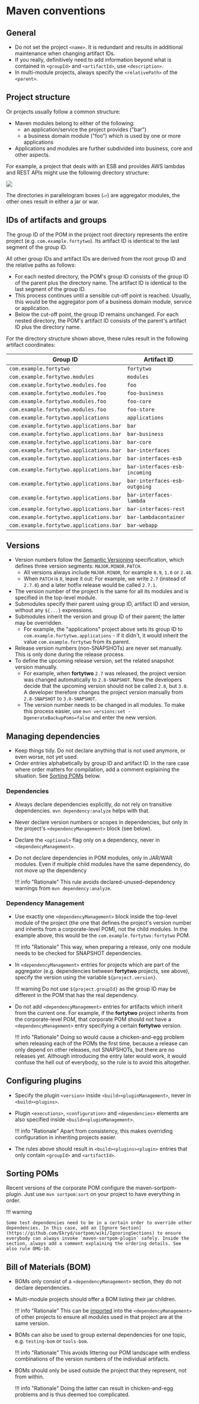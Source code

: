# Maven conventions

## General

* Do not set the project `<name>`. It is redundant and results in additional maintenance when changing artifact IDs.
* If you really, definitively need to add information beyond what is contained in `<groupId>` and `<artifactId>`, use `<description>`.
* In multi-module projects, always specify the `<relativePath>` of the `<parent>`.

## Project structure

Or projects usually follow a common structure:

* Maven modules belong to either of the following:
    * an application/service the project provides ("bar")
    * a business domain module ("foo") which is used by one or more applications
* Applications and modules are further subdivided into business, core and other aspects.

For example, a project that deals with an ESB and provides AWS lambdas and REST APIs might use the following directory structure:

<!-- TODO replace with plugin mentioned at https://github.com/squidfunk/mkdocs-material/discussions/3539 --> 
![](https://kroki.io/blockdiag/svg/eNqFUstugzAQvPMViF7dSknTqlJEfySqkG0MWHW8yDbKocq_1w-MgZBkD2DvzA7LzhIB9LfmuM3_stxGzRo8CFPpDvcsL_NGwIV2WJk3w9SZS2xAeaKEmlUXXpvOsnbv-5TsGG87Y7P7w0KyVTD0FQUByoLFS-Oj8BzdYzmpHb5SbhLbfWY-S7BmNVcngQkTZVGg3LdaUq6oYCj3IuXu48ezz1APgulT4KSf4bIfTKA0AE_gigyaS6b1-NF4TQQKio2gOyZAm4T4c4Bw3wtOseEgH_ZGsHoCP-7NETZ7816Mlkcil9biBlMWtVIiDnmziy09F0yT05Oye6UuuKRgF669AWAwLayBa3Z72lIW-ExqvEgpps2qOjwDl4I02M40rP2FEWveYhXz1--4Z2jh7HG-go5lN2J8TbahaX9QWpjjWn6u6u7WrshR432mGF1HK1tD19YWVxLHi6Z5ToqzEse0BYuPrcaCxpncKw905Md8zK7_WHVhpw==)
<!--
blockdiag {
    default_shape = flowchart.terminator
    node_width = 132
    node_height = 24
    default_group_color = "#ffffff"
    span_width = 48
    span_height = 16

    basedir[label="", shape=circle, width=15]
    modules[shape=flowchart.input]
    foo[shape=flowchart.input]
    foo_business[label=business]
    foo_core[label=core]
    foo_store[label=store]
    applications[shape=flowchart.input]
    bar[shape=flowchart.input]
    bar_business[label=business]
    bar_core[label=core]
    group {
        bar_interfaces[label=interfaces, shape=flowchart.input]
        group {
            esb[shape=flowchart.input]
            group {
                incoming
                outgoing
            }
        }
        group {
            lambda
            rest
        }
    }
    lambdacontainer
    webapp

    basedir -> modules, applications;
    modules -> foo -> foo_business, foo_core, foo_store;
    basedir -> applications -> bar;
    bar -> bar_business, bar_core, bar_interfaces

    esb -> incoming, outgoing;
    bar_interfaces -> esb;
    bar -> lambdacontainer, webapp;
    bar_interfaces -> lambda, rest;
}
-->

The directories in parallelogram boxes (▱) are aggregator modules, the other ones result in either a jar or war.

## IDs of artifacts and groups

The group ID of the POM in the project root directory represents the entire project (e.g. `com.example.fortytwo`). Its artifact ID is identical to the last segment of the group ID.

All other group IDs and artifact IDs are derived from the root group ID and the relative paths as follows:

* For each nested directory, the POM's group ID consists of the group ID of the parent plus the directory name. The artifact ID is identical to the last segment of the group ID.
* This process continues until a sensible cut-off point is reached. Usually, this would be the aggregator pom of a business domain module, service or application.
* Below the cut-off point, the group ID remains unchanged. For each nested directory, the POM's artifact ID consists of the parent's artifact ID plus the directory name.

For the directory structure shown above, these rules result in the following artifact coordinates:

| Group ID                                | Artifact ID                   |
|-----------------------------------------|-------------------------------|
| `com.example.fortytwo`                  | `fortytwo`                    |
| `com.example.fortytwo.modules`          | `modules`                     |
| `com.example.fortytwo.modules.foo`      | `foo`                         |
| `com.example.fortytwo.modules.foo`      | `foo-business`                |
| `com.example.fortytwo.modules.foo`      | `foo-core`                    |
| `com.example.fortytwo.modules.foo`      | `foo-store`                   |
| `com.example.fortytwo.applications`     | `applications`                |
| `com.example.fortytwo.applications.bar` | `bar`                         |
| `com.example.fortytwo.applications.bar` | `bar-business`                |
| `com.example.fortytwo.applications.bar` | `bar-core`                    |
| `com.example.fortytwo.applications.bar` | `bar-interfaces`              |
| `com.example.fortytwo.applications.bar` | `bar-interfaces-esb`          |
| `com.example.fortytwo.applications.bar` | `bar-interfaces-esb-incoming` |
| `com.example.fortytwo.applications.bar` | `bar-interfaces-esb-outgoing` |
| `com.example.fortytwo.applications.bar` | `bar-interfaces-lambda`       |
| `com.example.fortytwo.applications.bar` | `bar-interfaces-rest`         |
| `com.example.fortytwo.applications.bar` | `bar-lambdacontainer`         |
| `com.example.fortytwo.applications.bar` | `bar-webapp`                  |

## Versions

* Version numbers follow the [Semantic Versioning](http://semver.org/) specification, which defines three version segments: `MAJOR.MINOR.PATCH`.
    * All versions always include `MAJOR.MINOR`, for example `0.9`, `1.0` or `2.48`.
    * When `PATCH` is `0`, leave it out: For example, we write `2.7` (instead of `2.7.0`) and a later hotfix release would be called `2.7.1`.
* The version number of the project is the same for all its modules and is specified in the top-level module.
* Submodules specify their parent using group ID, artifact ID and version, without any `${...}` expressions.
* Submodules inherit the version and group ID of their parent; the latter may be overridden.
    * For example, the "applications" project above sets its group ID to `com.example.fortytwo.applications` - if it didn't, it would inherit the value `com.example.fortytwo` from its parent.
* Release version numbers (non-SNAPSHOTs) are never set manually. This is only done during the release process.
* To define the upcoming release version, set the related snapshot version manually.
    * For example, when **fortytwo** `2.7` was released, the project version was changed automatically to `2.8-SNAPSHOT`. Now the developers decide that the upcoming version should not be called `2.8`, but `3.0`. A developer therefore changes the project version manually from `2.8-SNAPSHOT` to `3.0-SNAPSHOT`.
    * The version number needs to be changed in all modules. To make this process easier, use `mvn versions:set -DgenerateBackupPoms=false` and enter the new version.

## Managing dependencies

* Keep things tidy. Do not declare anything that is not used anymore, or even worse, not yet used.
* Order entries alphabetically by group ID and artifact ID. In the rare case where order matters for compilation, add a comment explaining the situation. See [Sorting POMs](#sorting-poms) below.

### Dependencies
* Always declare dependencies explicitly, do not rely on transitive dependencies. `mvn dependency:analyze` helps with that.
* Never declare version numbers or scopes in dependencies, but only in the project's `<dependencyManagement>` block (see below).
* Declare the `<optional>` flag only on a dependency, never in `<dependencyManagement>`.
* Do not declare dependencies in POM modules, only in JAR/WAR modules. Even if multiple child modules have the same dependency, do not move up the dependency

    !!! info "Rationale"
        This rule avoids declared-unused-dependency warnings from `mvn dependency:analyze`.

### Dependency Management
* Use exactly one `<dependencyManagement>` block inside the top-level module of the project (the one that defines the project's version number and inherits from a corporate-level POM), not the child modules. In the example above, this would be the `com.example.fortytwo:fortytwo` POM.

    !!! info "Rationale"
        This way, when preparing a release, only one module needs to be checked for SNAPSHOT dependencies.

* In `<dependencyManagement>` entries for projects which are part of the aggregator (e.g. dependencies between **fortytwo** projects, see above), specify the version using the variable `${project.version}`.

    !!! warning
        Do not use `${project.groupId}` as the group ID may be different in the POM that has the real dependency.

* Do not add `<dependencyManagement>` entries for artifacts which inherit from the current one. For example, if the **fortytwo** project inherits from the corporate-level POM, that corporate POM should not have a `<dependencyManagement>` entry specifying a certain **fortytwo** version.

    !!! info "Rationale"
        Doing so would cause a chicken-and-egg problem when releasing each of the POMs the first time, because a release can only depend on other releases, not SNAPSHOTs, but there are no releases yet. Although introducing the entry later would work, it would confuse the hell out of everybody, so the rule is to avoid this altogether.


## Configuring plugins

* Specify the plugin `<version>` inside `<build><pluginManagement>`, never in `<build><plugins>`.
* Plugin `<executions>`, `<configuration>` and `<dependencies>` elements are also specified inside `<build><pluginManagement>`.

    !!! info "Rationale"
        Apart from consistency, this makes overriding configuration in inheriting projects easier.

* The rules above should result in `<build><plugins><plugin>` entries that only contain `<groupId>` and `<artifactId>`.

## Sorting POMs

Recent versions of the corporate POM configure the maven-sortpom-plugin. Just use `mvn sortpom:sort` on your project to have everything in order.

!!! warning

    Some test dependencies need to be in a certain order to override other dependencies. In this case, add an [Ignore Section](https://github.com/Ekryd/sortpom/wiki/IgnoringSections) to ensure everybody can always invoke `maven-sortpom-plugin` safely. Inside the section, always add a comment explaining the ordering details. See also rule OMG-10.

## Bill of Materials (BOM)

* BOMs only consist of a `<dependencyManagement>` section, they do not declare dependencies.
* Multi-module projects should offer a BOM listing their jar children.

    !!! info "Rationale"
        This can be [imported](http://maven.apache.org/guides/introduction/introduction-to-dependency-mechanism.html#Importing_Dependencies) into the `<dependencyManagement>` of other projects to ensure all modules used in that project are at the same version.

* BOMs can also be used to group external dependencies for one topic, e.g. `testing-bom` or `tools-bom`.

    !!! info "Rationale"
        This avoids littering our POM landscape with endless combinations of the version numbers of the individual artifacts.

* BOMs should only be used outside the project that they represent, not from within.

    !!! info "Rationale"
        Doing the latter can result in chicken-and-egg problems and is thus deemed too complicated.


